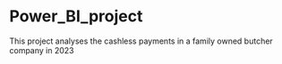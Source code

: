 # Power_BI_project
This project analyses the cashless payments in a family owned butcher company in 2023
